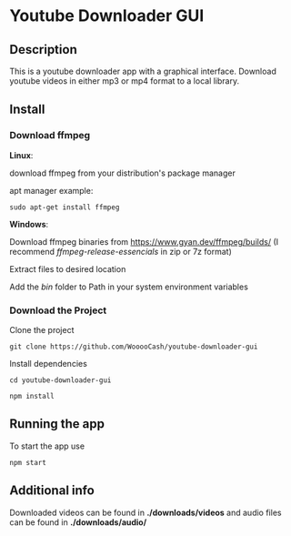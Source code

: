 # Youtube Downloader GUI

## Description

This is a youtube downloader app with a graphical interface. Download youtube videos in either mp3 or mp4 format to a local library.

## Install

### Download ffmpeg

**Linux**:

download ffmpeg from your distribution's package manager

apt manager example:
```
sudo apt-get install ffmpeg
```

**Windows**:

Download ffmpeg binaries from https://www.gyan.dev/ffmpeg/builds/ (I recommend *ffmpeg-release-essencials* in zip or 7z format)

Extract files to desired location

Add the *bin* folder to Path in your system environment variables


### Download the Project

Clone the project

```
git clone https://github.com/WooooCash/youtube-downloader-gui
```

Install dependencies

```
cd youtube-downloader-gui
```
```
npm install
```

## Running the app

To start the app use
```
npm start
```

## Additional info

Downloaded videos can be found in **./downloads/videos** and audio files can be found in **./downloads/audio/**




